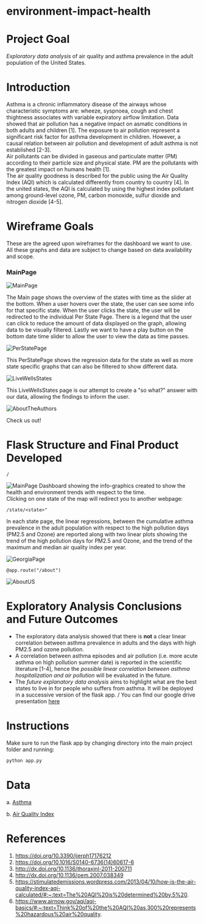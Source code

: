 # environment-impact-health

# Project Goal
_Exploratory data analysis_ of air quality and asthma prevalence in the adult population of the United States.

# Introduction
Asthma is a chronic inflammatory disease of the airways whose characteristic symptoms are: wheeze, syspnoea, cough and chest thightness associates with variable expiratory airflow limitation. Data showed that air pollution has a negative impact on asmatic conditions in both adults and children [1].
The exposure to air pollution represent a significant risk factor for asthma development in children. However, a causal relation between air pollution and development of adult asthma is not established [2-3]. \
Air pollutants can be divided in gaseous and particulate matter (PM) according to their particle size and physical state. PM are the pollutants with the greatest impact on humans health [1].\
The air quality goodness is described for the public using the Air Quality Index (AQI) which is calculated differently from country to country [4]. In the united states, the AQI is calculated by using the highest index pollutant among ground-level ozone, PM, carbon monoxide, sulfur dioxide and nitrogen dioxide [4-5].

# Wireframe Goals

These are the agreed upon wireframes for the dashboard we want to use. All these graphs and data are subject to change based on data availability and scope.

### MainPage

![MainPage](images/Main_Page.png)
 
The Main page shows the overview of the states with time as the slider at the bottom. When a user hovers over the state, the user can see some info for that specific state. When the user clicks the state, the user will be redirected to the individual Per State Page. There is a legend that the user can click to reduce the amount of data displayed on the graph, allowing data to be visually filtered. Lastly we want to have a play button on the bottom date time slider to allow the user to view the data as time passes.

![PerStatePage](images/Per_State_Page.png)

This PerStatePage shows the regression data for the state as well as more state specific graphs that can also be filtered to show different data.

![LiveWellsStates](images/Live_Wells_States.png)

This LiveWellsStates page is our attempt to create a "so what?" answer with our data, allowing the findings to inform the user.

![AboutTheAuthors](images/About_The_Authors.png)

Check us out!

# Flask Structure and Final Product Developed
```
/
```
![MainPage](images/Main_page_web.png)
Dashboard showing the info-graphics created to show the health and environment trends with respect to the time.\
Clicking on one state of the map will redirect you to another webpage:

```
/state/<state>"
```

In each state page, the linear regressions, between the cumulative asthma prevalence in the adult population with respect to the high pollution days (PM2.5 and Ozone) are reported along with two linear plots showing the trend of the high pollution days for PM2.5 and Ozone, and the trend of the maximum and median air quality index per year.

![GeorgiaPage](images/Georgia_webpage.png)
```
@app.route("/about")
```
![AboutUS](images/About_us_web.png)

# Exploratory Analysis Conclusions and Future Outcomes
* The exploratory data analysis showed that there is **not** a clear linear correlation between asthma prevalence in adults and the days with high PM2.5 and ozone pollution.
* A correlation between asthma episodes and air pollution (i.e. more acute asthma on high pollution summer date) is reported in the scientific literature [1-4], hence the _possible linear correlation between asthma hospitalization and air pollution_ will be evaluated in the future.
* The _future explanatory data analysis_ aims to highlight what are the best states to live in for people who suffers from asthma. It will be deployed in a successive version of the flask app.
/
You can find our google drive presentation [here](https://docs.google.com/presentation/d/18cfbceX5xHeAldeWCMJkwfJVVvKyMz7DP46UnDqrzfw/edit?ts=608ca6c4#slide=id.g1f87997393_0_1226)

# Instructions

Make sure to run the flask app by changing directory into the main project folder and running:
```bash 
python app.py
```

# Data
a. [Asthma](https://chronicdata.cdc.gov/Chronic-Disease-Indicators/U-S-Chronic-Disease-Indicators-Asthma/us8e-ubyj)

b. [Air Quality Index](https://www.epa.gov/outdoor-air-quality-data)


# References
1. https://doi.org/10.3390/ijerph17176212
2. https://doi.org/10.1016/S0140-6736(14)60617-6
3. http://dx.doi.org/10.1136/thoraxjnl-2011-200711
4. http://dx.doi.org/10.1136/oem.2007.038349
5. https://stimulatedemissions.wordpress.com/2013/04/10/how-is-the-air-quality-index-aqi-calculated/#:~:text=The%20AQI%20is%20determined%20by,5%20.
6. https://www.airnow.gov/aqi/aqi-basics/#:~:text=Think%20of%20the%20AQI%20as,300%20represents%20hazardous%20air%20quality.

